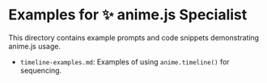 # Examples for ✨ anime.js Specialist

This directory contains example prompts and code snippets demonstrating anime.js usage.

- `timeline-examples.md`: Examples of using `anime.timeline()` for sequencing.